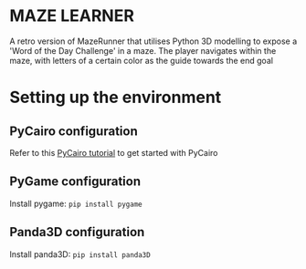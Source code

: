 # MAZE LEARNER
A retro version of MazeRunner that utilises Python 3D modelling to expose a 'Word of the Day Challenge' in a maze. The player navigates within the maze, with letters of a certain color as the guide towards the end goal

# Setting up the environment
##  PyCairo configuration
Refer to this [PyCairo tutorial](https://github.com/kuriofoolio/CairoPlayground.git) to get started with PyCairo

## PyGame configuration
Install pygame: `pip install pygame`

## Panda3D configuration
Install panda3D: `pip install panda3D`
